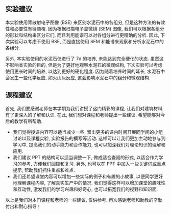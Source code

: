 ## 实验建议

本实验使用背散射电子图像 (BSE) 来区别水泥石中的各组分, 但是这种方法的有效性和必要性有待商榷.
因为根据扫描电子显微镜 (SEM) 图像, 我们可以根据各组分的形状和结构来区分它们, 而且利用能谱可以对各组分进行更精确的分析.
因此, 下次实验可以考虑不使用 BSE, 而是直接使用 SEM 和能谱来观察和分析水泥石中的各组分.

另外, 本实验使用的水泥石仅进行了 7d 的培养, 未能达到完全硬化的状态.
虽然这不影响本实验的目的, 但是为了更好地观察水泥石的微观结构, 下次实验可以考虑使用更长时间的培养, 以达到更好的硬化程度.
因为随着培养时间的延长, 水泥石中会发生一些化学反应, 如火山灰反应, 这会影响水泥石中的组分和微观结构.

## 课程建议

首先, 我们要感谢老师在本学期为我们讲授了这门精彩的课程, 让我们对建筑材料有了更深入的了解和认识.
在此, 我们想对课程和老师提出一些建议, 希望能够对今后的教学有所帮助.

- 我们觉得授课内容可以适当减少一些, 留出更多的课内时间开展同学间的小组讨论以及课程实验, 实验报告的撰写等活动.
  这样可以让我们更加主动地参与到学习中, 提高我们的动手能力和合作能力, 也可以加深我们对理论知识的理解和应用.
- 我们建议 PPT 的结构可以适当调整一下, 做成适合查阅的形式, 以适合作为学习的参考, 方便我们回顾和复习.
  另外, 也可以在 PPT 中加入一些关键词或重点提示, 帮助我们抓住重点和难点.
- 我们还希望课堂内容可以增加一些实际的例子和有趣的小故事, 以便同学更好地理解课程内容, 了解真实生产中的情况.
  我们觉得这样可以增加课堂的趣味性和互动性, 激发我们的学习兴趣和好奇心, 也可以拓宽我们的视野和知识面.

以上是我们对本门课程和老师的一些建议, 仅供参考.
再次感谢老师和助教的辛勤付出和耐心指导！
